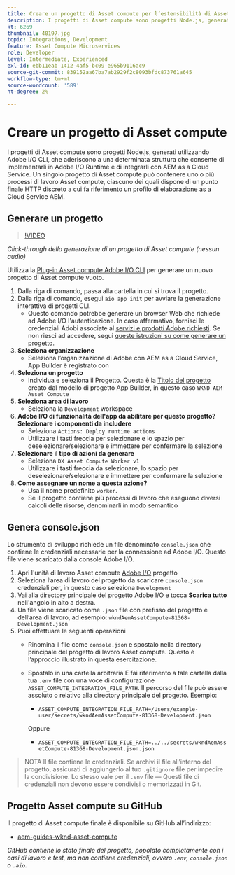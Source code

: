 ```yaml
---
title: Creare un progetto di Asset compute per l’estensibilità di Asset compute
description: I progetti di Asset compute sono progetti Node.js, generati utilizzando Adobe I/O CLI, che aderiscono a una determinata struttura e consentono di implementarli in Adobe I/O Runtime e di integrarli con AEM as a Cloud Service.
kt: 6269
thumbnail: 40197.jpg
topic: Integrations, Development
feature: Asset Compute Microservices
role: Developer
level: Intermediate, Experienced
exl-id: ebb11eab-1412-4af5-bc09-e965b9116ac9
source-git-commit: 839152aa67ba7ab2929f2c8093bfdc873761a645
workflow-type: tm+mt
source-wordcount: '589'
ht-degree: 2%

---
```


# Creare un progetto di Asset compute

I progetti di Asset compute sono progetti Node.js, generati utilizzando Adobe I/O CLI, che aderiscono a una determinata struttura che consente di implementarli in Adobe I/O Runtime e di integrarli con AEM as a Cloud Service. Un singolo progetto di Asset compute può contenere uno o più processi di lavoro Asset compute, ciascuno dei quali dispone di un punto finale HTTP discreto a cui fa riferimento un profilo di elaborazione as a Cloud Service AEM.

## Generare un progetto

>[!VIDEO](https://video.tv.adobe.com/v/40197/?quality=12&learn=on)

_Click-through della generazione di un progetto di Asset compute (nessun audio)_

Utilizza la [Plug-in Asset compute Adobe I/O CLI](../set-up/development-environment.md#aio-cli) per generare un nuovo progetto di Asset compute vuoto.

1. Dalla riga di comando, passa alla cartella in cui si trova il progetto.
1. Dalla riga di comando, esegui `aio app init` per avviare la generazione interattiva di progetti CLI.
   + Questo comando potrebbe generare un browser Web che richiede ad Adobe I/O l&#39;autenticazione. In caso affermativo, fornisci le credenziali Adobi associate al [servizi e prodotti Adobe richiesti](../set-up/accounts-and-services.md). Se non riesci ad accedere, segui [queste istruzioni su come generare un progetto](https://developer.adobe.com/app-builder/docs/getting_started/first_app/#42-developer-is-not-logged-in-as-enterprise-organization-user).
1. __Seleziona organizzazione__
   + Seleziona l’organizzazione di Adobe con AEM as a Cloud Service, App Builder è registrato con
1. __Seleziona un progetto__
   + Individua e seleziona il Progetto. Questa è la [Titolo del progetto](../set-up/app-builder.md) creato dal modello di progetto App Builder, in questo caso `WKND AEM Asset Compute`
1. __Seleziona area di lavoro__
   + Seleziona la `Development` workspace
1. __Adobe I/O di funzionalità dell&#39;app da abilitare per questo progetto? Selezionare i componenti da includere__
   + Seleziona `Actions: Deploy runtime actions`
   + Utilizzare i tasti freccia per selezionare e lo spazio per deselezionare/selezionare e immettere per confermare la selezione
1. __Selezionare il tipo di azioni da generare__
   + Seleziona `DX Asset Compute Worker v1`
   + Utilizzare i tasti freccia da selezionare, lo spazio per deselezionare/selezionare e immettere per confermare la selezione
1. __Come assegnare un nome a questa azione?__
   + Usa il nome predefinito `worker`.
   + Se il progetto contiene più processi di lavoro che eseguono diversi calcoli delle risorse, denominarli in modo semantico

## Genera console.json

Lo strumento di sviluppo richiede un file denominato `console.json` che contiene le credenziali necessarie per la connessione ad Adobe I/O. Questo file viene scaricato dalla console Adobe I/O.

1. Apri l&#39;unità di lavoro Asset compute [Adobe I/O](https://console.adobe.io) progetto
1. Seleziona l’area di lavoro del progetto da scaricare `console.json` credenziali per, in questo caso seleziona `Development`
1. Vai alla directory principale del progetto Adobe I/O e tocca __Scarica tutto__ nell&#39;angolo in alto a destra.
1. Un file viene scaricato come `.json` file con prefisso del progetto e dell’area di lavoro, ad esempio: `wkndAemAssetCompute-81368-Development.json`
1. Puoi effettuare le seguenti operazioni
   + Rinomina il file come `console.json` e spostalo nella directory principale del progetto di lavoro Asset compute. Questo è l’approccio illustrato in questa esercitazione.
   + Spostalo in una cartella arbitraria E fai riferimento a tale cartella dalla tua `.env` file con una voce di configurazione `ASSET_COMPUTE_INTEGRATION_FILE_PATH`. Il percorso del file può essere assoluto o relativo alla directory principale del progetto. Esempio:
      + `ASSET_COMPUTE_INTEGRATION_FILE_PATH=/Users/example-user/secrets/wkndAemAssetCompute-81368-Development.json`

      Oppure
      + `ASSET_COMPUTE_INTEGRATION_FILE_PATH=../../secrets/wkndAemAssetCompute-81368-Development.json.json`


> NOTA
> Il file contiene le credenziali. Se archivi il file all’interno del progetto, assicurati di aggiungerlo al tuo `.gitignore` file per impedire la condivisione. Lo stesso vale per il `.env` file — Questi file di credenziali non devono essere condivisi o memorizzati in Git.

## Progetto Asset compute su GitHub

Il progetto di Asset compute finale è disponibile su GitHub all’indirizzo:

+ [aem-guides-wknd-asset-compute](https://github.com/adobe/aem-guides-wknd-asset-compute)

_GitHub contiene lo stato finale del progetto, popolato completamente con i casi di lavoro e test, ma non contiene credenziali, ovvero `.env`, `console.json` o `.aio`._
